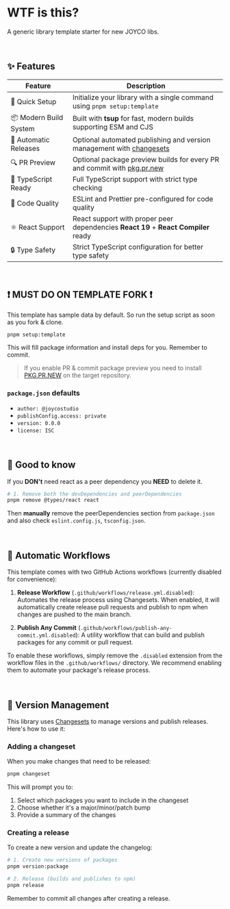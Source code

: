# WTF is this?

A generic library template starter for new JOYCO libs.

<br/>

## ✨ Features

| Feature                | Description                                                                          |
| ---------------------- | ------------------------------------------------------------------------------------ |
| 🚀 Quick Setup         | Initialize your library with a single command using `pnpm setup:template` |
| 📦 Modern Build System | Built with **tsup** for fast, modern builds supporting ESM and CJS |
| 🔄 Automatic Releases  | Optional automated publishing and version management with [changesets](https://github.com/changesets/changesets) |
| 🔍 PR Preview          | Optional package preview builds for every PR and commit with [pkg.pr.new](https://github.com/stackblitz-labs/pkg.pr.new) |
| 🎯 TypeScript Ready    | Full TypeScript support with strict type checking |
| 🧹 Code Quality        | ESLint and Prettier pre-configured for code quality |
| ⚛️ React Support       | React support with proper peer dependencies **React 19** + **React Compiler** ready |
| 🔒 Type Safety         | Strict TypeScript configuration for better type safety |

<br/>

## ❗️ MUST DO ON TEMPLATE FORK ❗️

This template has sample data by default. So run the setup script as soon as you fork & clone.

```bash
pnpm setup:template
```

This will fill package information and install deps for you. Remember to commit.

> If you enable PR & commit package preview you need to install [PKG.PR.NEW](https://github.com/apps/pkg-pr-new) on the target repository.

### `package.json` defaults

- `author: @joycostudio`
- `publishConfig.access: private`
- `version: 0.0.0`
- `license: ISC`

<br/>

## 👀 Good to know

If you **DON't** need react as a peer dependency you **NEED** to delete it.

```bash
# 1. Remove both the devDependencies and peerDependencies
pnpm remove @types/react react
```

Then **manually** remove the peerDependencies section from `package.json` and also check `eslint.config.js`, `tsconfig.json`.

<br/>

## 🤖 Automatic Workflows

This template comes with two GitHub Actions workflows (currently disabled for convenience):

1. **Release Workflow** (`.github/workflows/release.yml.disabled`): Automates the release process using Changesets. When enabled, it will automatically create release pull requests and publish to npm when changes are pushed to the main branch.

2. **Publish Any Commit** (`.github/workflows/publish-any-commit.yml.disabled`): A utility workflow that can build and publish packages for any commit or pull request.

To enable these workflows, simply remove the `.disabled` extension from the workflow files in the `.github/workflows/` directory. We recommend enabling them to automate your package's release process.

<br/>

## 🦋 Version Management

This library uses [Changesets](https://github.com/changesets/changesets) to manage versions and publish releases. Here's how to use it:

### Adding a changeset

When you make changes that need to be released:

```bash
pnpm changeset
```

This will prompt you to:

1. Select which packages you want to include in the changeset
2. Choose whether it's a major/minor/patch bump
3. Provide a summary of the changes

### Creating a release

To create a new version and update the changelog:

```bash
# 1. Create new versions of packages
pnpm version:package

# 2. Release (builds and publishes to npm)
pnpm release
```

Remember to commit all changes after creating a release.
